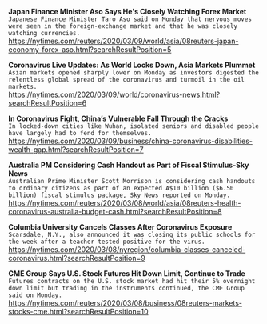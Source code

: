 **Japan Finance Minister Aso Says He's Closely Watching Forex Market**\
`Japanese Finance Minister Taro Aso said on Monday that nervous moves were seen in the foreign-exchange market and that he was closely watching currencies.`\
https://nytimes.com/reuters/2020/03/09/world/asia/08reuters-japan-economy-forex-aso.html?searchResultPosition=5

**Coronavirus Live Updates: As World Locks Down, Asia Markets Plummet**\
`Asian markets opened sharply lower on Monday as investors digested the relentless global spread of the coronavirus and turmoil in the oil markets.`\
https://nytimes.com/2020/03/09/world/coronavirus-news.html?searchResultPosition=6

**In Coronavirus Fight, China’s Vulnerable Fall Through the Cracks**\
`In locked-down cities like Wuhan, isolated seniors and disabled people have largely had to fend for themselves.`\
https://nytimes.com/2020/03/09/business/china-coronavirus-disabilities-wealth-gap.html?searchResultPosition=7

**Australia PM Considering Cash Handout as Part of Fiscal Stimulus-Sky News**\
`Australian Prime Minister Scott Morrison is considering cash handouts to ordinary citizens as part of an expected A$10 billion ($6.50 billion) fiscal stimulus package, Sky News reported on Monday.`\
https://nytimes.com/reuters/2020/03/08/world/asia/08reuters-health-coronavirus-australia-budget-cash.html?searchResultPosition=8

**Columbia University Cancels Classes After Coronavirus Exposure**\
`Scarsdale, N.Y., also announced it was closing its public schools for the week after a teacher tested positive for the virus.`\
https://nytimes.com/2020/03/08/nyregion/columbia-classes-canceled-coronavirus.html?searchResultPosition=9

**CME Group Says U.S. Stock Futures Hit Down Limit, Continue to Trade**\
`Futures contracts on the U.S. stock market had hit their 5% overnight down limit but trading in the instruments continued, the CME Group said on Monday.`\
https://nytimes.com/reuters/2020/03/08/business/08reuters-markets-stocks-cme.html?searchResultPosition=10

